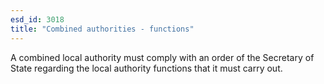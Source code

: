 ```yaml
---
esd_id: 3018
title: "Combined authorities - functions"
---
```


A combined local authority must comply with an order of the Secretary of State regarding the local authority functions that it must carry out.

